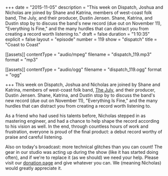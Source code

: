 +++
date = "2015-11-05"
description = "This week on Dispatch, Joshua and Nicholas are joined by Shane and Katrina, members of west-coast folk band, The July, and their producer, Dustin Jensen. Shane, Katrina, and Dustin stop by to discuss the band's new record (due out on November 11), \"Everything Is Fine,\" and the many hurdles that can distract you from creating a record worth listening to."
draft = false
duration = "1:10:35"
explicit = false
layout = "episode"
number = 119
show = "dispatch"
title = "Coast to Coast"

[[assets]]
  contentType = "audio/mpeg"
  filename = "dispatch_119.mp3"
  format = "mp3"

[[assets]]
  contentType = "audio/ogg"
  filename = "dispatch_119.ogg"
  format = "ogg"

+++
This week on Dispatch, Joshua and Nicholas are joined by Shane and Katrina, members of west-coast folk band, [The July](http://thejulymusic.com), and their producer, Dustin Jensen. Shane, Katrina, and Dustin stop by to discuss the band's new record (due out on November 11), "Everything Is Fine," and the many hurdles that can distract you from creating a record worth listening to.

As a friend who had used his talents before, Nicholas stepped in as mastering engineer, and had a chance to help shape the record according to his vision as well. In the end, through countless hours of work and frustration, everyone is proud of the final product: a debut record worthy of praise and careful listening.

Also on today's broadcast: more technical glitches than you can count! The gear in our studio was acting up during the show (like it has started doing often), and if we're to replace it (as we should) we need your help. Please visit our [donation page](http://nicholaswyoung.com/donate) and give whatever you can. We (meaning Nicholas) would greatly appreciate it.
